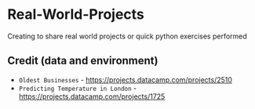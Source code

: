 # Real-World-Projects
Creating to share real world projects or quick python exercises performed



## Credit (data and environment)

- `Oldest Businesses` - https://projects.datacamp.com/projects/2510
- `Predicting Temperature in London` - https://projects.datacamp.com/projects/1725
  
